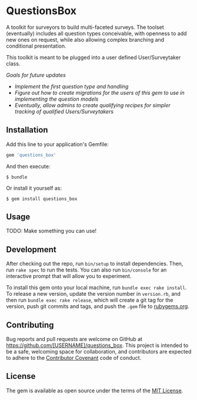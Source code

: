 # QuestionsBox

A toolkit for surveyors to build multi-faceted surveys. The toolset (eventually) includes all question types conceivable, with openness to add new ones on request, while also allowing complex branching and conditional presentation.

This toolkit is meant to be plugged into a user defined User/Surveytaker class.

_Goals for future updates_
* _Implement the first question type and handling_
* _Figure out how to create migrations for the users of this gem to use in implementing the question models_
* _Eventually, allow admins to create qualifying recipes for simpler tracking of qualified Users/Surveytakers_

## Installation

Add this line to your application's Gemfile:

```ruby
gem 'questions_box'
```

And then execute:

    $ bundle

Or install it yourself as:

    $ gem install questions_box

## Usage

TODO: Make something you can use!

## Development

After checking out the repo, run `bin/setup` to install dependencies. Then, run `rake spec` to run the tests. You can also run `bin/console` for an interactive prompt that will allow you to experiment.

To install this gem onto your local machine, run `bundle exec rake install`. To release a new version, update the version number in `version.rb`, and then run `bundle exec rake release`, which will create a git tag for the version, push git commits and tags, and push the `.gem` file to [rubygems.org](https://rubygems.org).

## Contributing

Bug reports and pull requests are welcome on GitHub at https://github.com/[USERNAME]/questions_box. This project is intended to be a safe, welcoming space for collaboration, and contributors are expected to adhere to the [Contributor Covenant](http://contributor-covenant.org) code of conduct.


## License

The gem is available as open source under the terms of the [MIT License](http://opensource.org/licenses/MIT).
